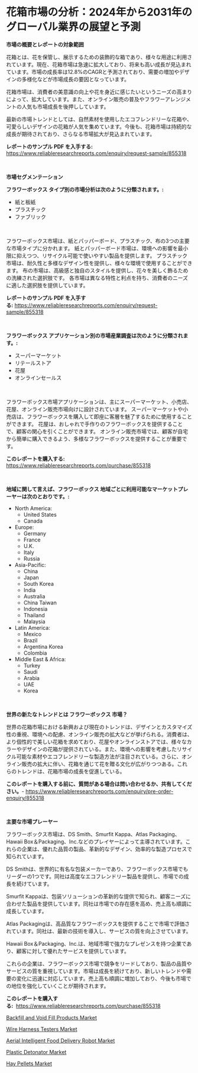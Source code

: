 <p><h1>花箱市場の分析：2024年から2031年のグローバル業界の展望と予測</h1></p><p><strong>市場の概要とレポートの対象範囲</strong></p>
<p><p>花箱とは、花を保管し、展示するための装飾的な箱であり、様々な用途に利用されています。現在、花箱市場は急速に拡大しており、将来も高い成長が見込まれています。市場の成長率は12.8%のCAGRと予測されており、需要の増加やデザインの多様化などが市場成長の要因となっています。</p><p>花箱市場は、消費者の美意識の向上や花を身近に感じたいというニーズの高まりによって、拡大しています。また、オンライン販売の普及やフラワーアレンジメントの人気も市場成長を後押ししています。</p><p>最新の市場トレンドとしては、自然素材を使用したエコフレンドリーな花箱や、可愛らしいデザインの花箱が人気を集めています。今後も、花箱市場は持続的な成長が期待されており、さらなる市場拡大が見込まれています。</p></p>
<p><strong>レポートのサンプル PDF を入手する:</strong> <a href="https://www.reliableresearchreports.com/enquiry/request-sample/855318">https://www.reliableresearchreports.com/enquiry/request-sample/855318</a></p>
<p>&nbsp;</p>
<p><strong>市場セグメンテーション</strong></p>
<p><strong>フラワーボックス タイプ別の市場分析は次のように分類されます。:</strong></p>
<p><ul><li>紙と板紙</li><li>プラスチック</li><li>ファブリック</li></ul></p>
<p>&nbsp;</p>
<p><p>フラワーボックス市場は、紙とパッパーボード、プラスチック、布の3つの主要な市場タイプに分かれます。 紙とパッパーボード市場は、環境への影響を最小限に抑えつつ、リサイクル可能で使いやすい製品を提供します。 プラスチック市場は、耐久性と多様なデザイン性を提供し、様々な環境で使用することができます。 布の市場は、高級感と独自のスタイルを提供し、花々を美しく飾るための洗練された選択肢です。 各市場は異なる特性と利点を持ち、消費者のニーズに適した選択肢を提供しています。</p></p>
<p><strong>レポートのサンプル PDF を入手する:</strong>&nbsp;<a href="https://www.reliableresearchreports.com/enquiry/request-sample/855318">https://www.reliableresearchreports.com/enquiry/request-sample/855318</a></p>
<p>&nbsp;</p>
<p><strong> フラワーボックス アプリケーション別の市場産業調査は次のように分類されます。:</strong></p>
<p><ul><li>スーパーマーケット</li><li>リテールストア</li><li>花屋</li><li>オンラインセールス</li></ul></p>
<p>&nbsp;</p>
<p><p>フラワーボックス市場アプリケーションは、主にスーパーマーケット、小売店、花屋、オンライン販売市場向けに設計されています。 スーパーマーケットや小売店は、フラワーボックスを購入して即座に客層を魅了するために使用することができます。 花屋は、おしゃれで手作りのフラワーボックスを提供することで、顧客の関心を引くことができます。 オンライン販売市場では、顧客が自宅から簡単に購入できるよう、多様なフラワーボックスを提供することが重要です。</p></p>
<p><strong>このレポートを購入する:</strong>&nbsp; <a href="https://www.reliableresearchreports.com/purchase/855318">https://www.reliableresearchreports.com/purchase/855318</a></p>
<p>&nbsp;</p>
<p><strong>地域に関して言えば、フラワーボックス 地域ごとに利用可能なマーケットプレーヤーは次のとおりです。:</strong></p>
<p><ul>
    <li>
        North America:
        <ul>
            <li>United States</li>
            <li>Canada</li>
        </ul>
    </li>
    <li>
        Europe:
        <ul>
            <li>Germany</li>
            <li>France</li>
            <li>U.K.</li>
            <li>Italy</li>
            <li>Russia</li>
        </ul>
    </li>
    <li>
        Asia-Pacific:
        <ul>
            <li>China</li>
            <li>Japan</li>
            <li>South Korea</li>
            <li>India</li>
            <li>Australia</li>
            <li>China Taiwan</li>
            <li>Indonesia</li>
            <li>Thailand</li>
            <li>Malaysia</li>
        </ul>
    </li>
    <li>
        Latin America:
        <ul>
            <li>Mexico</li>
            <li>Brazil</li>
            <li>Argentina Korea</li>
            <li>Colombia</li>
        </ul>
    </li>
    <li>
        Middle East & Africa:
        <ul>
            <li>Turkey</li>
            <li>Saudi</li>
            <li>Arabia</li>
            <li>UAE</li>
            <li>Korea</li>
        </ul>
    </li>
    </ul></p>
<p>&nbsp;</p>
<p><strong>世界の新たなトレンドとは フラワーボックス 市場？</strong></p>
<p><p>世界の花箱市場における新興および現在のトレンドは、デザインとカスタマイズ性の重視、環境への配慮、オンライン販売の拡大などが挙げられる。消費者は、より個性的で美しい花箱を求めており、花屋やオンラインストアでは、様々なカラーやデザインの花箱が提供されている。また、環境への影響を考慮したリサイクル可能な素材やエコフレンドリーな製造方法が注目されている。さらに、オンライン販売の拡大に伴い、花箱を通じて花を贈る文化が広がりつつある。これらのトレンドは、花箱市場の成長を促進している。</p></p>
<p><strong>このレポートを購入する前に、質問がある場合は問い合わせるか、共有してください。</strong>- <a href="https://www.reliableresearchreports.com/enquiry/pre-order-enquiry/855318">https://www.reliableresearchreports.com/enquiry/pre-order-enquiry/855318</a></p>
<p>&nbsp;</p>
<p><strong>主要な市場プレーヤー</strong></p>
<p><p>フラワーボックス市場は、DS Smith、Smurfit Kappa、Atlas Packaging、Hawaii Box＆Packaging、Inc.などのプレイヤーによって主導されています。これらの企業は、優れた品質の製品、革新的なデザイン、効率的な製造プロセスで知られています。 </p><p>DS Smithは、世界的に有名な包装メーカーであり、フラワーボックス市場でもリーダーの1つです。同社は高度なエコフレンドリー製品を提供し、市場での成長を続けています。 </p><p>Smurfit Kappaは、包装ソリューションの革新的な提供で知られ、顧客ニーズに合わせた製品を提供しています。同社は市場での存在感を高め、売上高も順調に成長しています。 </p><p>Atlas Packagingは、高品質なフラワーボックスを提供することで市場で評価されています。同社は、最新の技術を導入し、サービスの質を向上させています。 </p><p>Hawaii Box＆Packaging、Inc.は、地域市場で強力なプレゼンスを持つ企業であり、顧客に対して優れたサービスを提供しています。 </p><p>これらの企業は、フラワーボックス市場で競争をリードしており、製品の品質やサービスの質を重視しています。市場は成長を続けており、新しいトレンドや需要の変化に迅速に対応しています。売上高も順調に増加しており、今後も市場での地位を強化していくことが期待されます。</p></p>
<p><strong>このレポートを購入する:</strong>&nbsp;&nbsp;<a href="https://www.reliableresearchreports.com/purchase/855318">https://www.reliableresearchreports.com/purchase/855318</a></p>
<p><p><a href="https://view.publitas.com/reportprime-1/backfill-and-void-fill-products-market-size-growth-outlook-from-2024-to-2031-projecting-at-markets-trends-analysis-by-application-regional-outlook-and-revenue/">Backfill and Void Fill Products Market</a></p><p><a href="https://thundering-castanet-c65.notion.site/Wire-Harness-Testers-Market-Research-Report-Provides-thorough-Industry-Overview-which-offers-an-In--b1265cb2cee2482d96fbcc8354cea893">Wire Harness Testers Market</a></p><p><a href="https://view.publitas.com/reportprime-1/aerial-intelligent-food-delivery-robot-market-size-growing-and-forecasted-for-period-from-2024-2031-and-provides-complete-market-analysis-of-this-market/">Aerial Intelligent Food Delivery Robot Market</a></p><p><a href="https://issuu.com/reportprime-2/docs/plastic-detonator-market-size-2030.pptx">Plastic Detonator Market</a></p><p><a href="https://github.com/lbird53714/Market-Research-Report-List-3/blob/main/hay-pellets-market.md">Hay Pellets Market</a></p></p>
